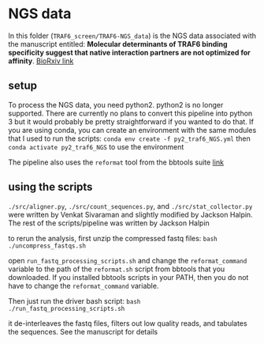 # NGS data
In this folder (`TRAF6_screen/TRAF6-NGS_data`) is the NGS data associated with the manuscript entitled: **Molecular determinants of TRAF6 binding specificity suggest that native interaction partners are not optimized for affinity**. [BioRxiv link](https://www.biorxiv.org/content/10.1101/2022.05.08.491058v3) <br>


## setup
To process the NGS data, you need python2. 
python2 is no longer supported. There are currently no plans to convert this pipeline 
into python 3 but it would probably be pretty straightforward if you wanted to do that.
If you are using conda, you can create an environment with the same
modules that I used to run the scripts:
`conda env create -f py2_traf6_NGS.yml`
then `conda activate py2_traf6_NGS` to use the environment

The pipeline also uses the `reformat` tool from the bbtools suite [link](https://jgi.doe.gov/data-and-tools/software-tools/bbtools/)


## using the scripts
`./src/aligner.py`, `./src/count_sequences.py`, and `./src/stat_collector.py` were written by Venkat Sivaraman and slightly modified by Jackson Halpin. The rest of the scripts/pipeline was written by Jackson Halpin


to rerun the analysis, first unzip the compressed fastq files:
`bash ./uncompress_fastqs.sh`


open `run_fastq_processing_scripts.sh` and change the `reformat_command` variable to the path of the `reformat.sh` script from bbtools that you downloaded. If you installed bbtools scripts in your PATH, then you do not have to change the `reformat_command` variable.


Then just run the driver bash script:
`bash ./run_fastq_processing_scripts.sh`

it de-interleaves the fastq files, filters out low quality reads, and tabulates the sequences. See the manuscript for details

